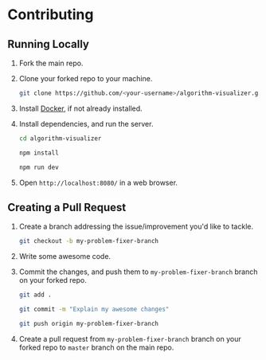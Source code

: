 # Contributing

## Running Locally

1. Fork the main repo.

2. Clone your forked repo to your machine.

    ```bash
    git clone https://github.com/<your-username>/algorithm-visualizer.git    
    ```

3. Install [Docker](https://docs.docker.com/install/), if not already installed.

4. Install dependencies, and run the server.

    ```bash
    cd algorithm-visualizer

    npm install
    
    npm run dev
    ```
    
5. Open `http://localhost:8080/` in a web browser.

## Creating a Pull Request
  
1. Create a branch addressing the issue/improvement you'd like to tackle.

    ```bash
    git checkout -b my-problem-fixer-branch
    ```

2. Write some awesome code.

3. Commit the changes, and push them to `my-problem-fixer-branch` branch on your forked repo.

    ```bash
    git add .
    
    git commit -m "Explain my awesome changes"

    git push origin my-problem-fixer-branch
    ```

4. Create a pull request from `my-problem-fixer-branch` branch on your forked repo to `master` branch on the main repo.
